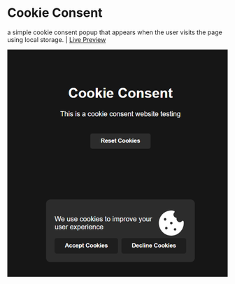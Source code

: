 # Cookie Consent
a simple cookie consent popup that appears when the user visits the page using local storage. | [Live Preview](https://reyfaldy.github.io/roadmap.sh-fe-projects/11-Cookie%20Consent/)

![Cookie Consent](./cookie-consent.png)
